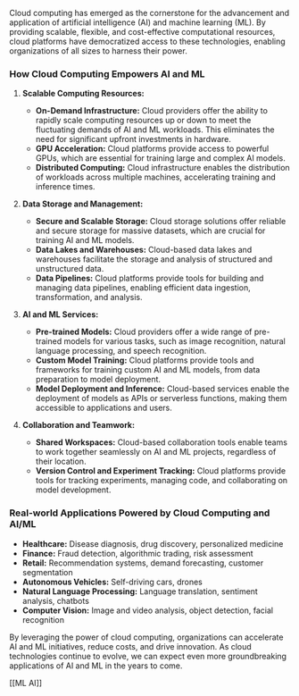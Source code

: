 
Cloud computing has emerged as the cornerstone for the advancement and application of artificial intelligence (AI) and machine learning (ML). By providing scalable, flexible, and cost-effective computational resources, cloud platforms have democratized access to these technologies, enabling organizations of all sizes to harness their power.

### How Cloud Computing Empowers AI and ML

1. **Scalable Computing Resources:**
    
    - **On-Demand Infrastructure:** Cloud providers offer the ability to rapidly scale computing resources up or down to meet the fluctuating demands of AI and ML workloads. This eliminates the need for significant upfront investments in hardware.
    - **GPU Acceleration:** Cloud platforms provide access to powerful GPUs, which are essential for training large and complex AI models.
    - **Distributed Computing:** Cloud infrastructure enables the distribution of workloads across multiple machines, accelerating training and inference times.
2. **Data Storage and Management:**
    
    - **Secure and Scalable Storage:** Cloud storage solutions offer reliable and secure storage for massive datasets, which are crucial for training AI and ML models.
    - **Data Lakes and Warehouses:** Cloud-based data lakes and warehouses facilitate the storage and analysis of structured and unstructured data.
    - **Data Pipelines:** Cloud platforms provide tools for building and managing data pipelines, enabling efficient data ingestion, transformation, and analysis.
3. **AI and ML Services:**
    
    - **Pre-trained Models:** Cloud providers offer a wide range of pre-trained models for various tasks, such as image recognition, natural language processing, and speech recognition.
    - **Custom Model Training:** Cloud platforms provide tools and frameworks for training custom AI and ML models, from data preparation to model deployment.
    - **Model Deployment and Inference:** Cloud-based services enable the deployment of models as APIs or serverless functions, making them accessible to applications and users.
4. **Collaboration and Teamwork:**
    
    - **Shared Workspaces:** Cloud-based collaboration tools enable teams to work together seamlessly on AI and ML projects, regardless of their location.
    - **Version Control and Experiment Tracking:** Cloud platforms provide tools for tracking experiments, managing code, and collaborating on model development.

### Real-world Applications Powered by Cloud Computing and AI/ML

- **Healthcare:** Disease diagnosis, drug discovery, personalized medicine
- **Finance:** Fraud detection, algorithmic trading, risk assessment
- **Retail:** Recommendation systems, demand forecasting, customer segmentation
- **Autonomous Vehicles:** Self-driving cars, drones
- **Natural Language Processing:** Language translation, sentiment analysis, chatbots
- **Computer Vision:** Image and video analysis, object detection, facial recognition

By leveraging the power of cloud computing, organizations can accelerate AI and ML initiatives, reduce costs, and drive innovation. As cloud technologies continue to evolve, we can expect even more groundbreaking applications of AI and ML in the years to come.

[[ML AI]]
